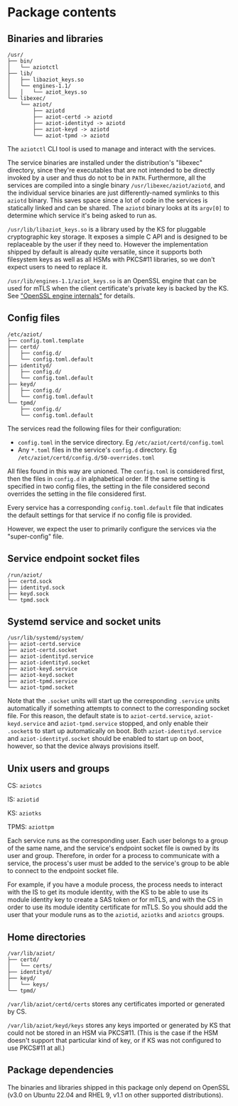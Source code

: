 # Package contents

## Binaries and libraries

```
/usr/
├── bin/
│   └── aziotctl
├── lib/
│   ├── libaziot_keys.so
│   └── engines-1.1/
│   │   └── aziot_keys.so
└── libexec/
    └── aziot/
        ├── aziotd
        ├── aziot-certd -> aziotd
        ├── aziot-identityd -> aziotd
        ├── aziot-keyd -> aziotd
        └── aziot-tpmd -> aziotd
```

The `aziotctl` CLI tool is used to manage and interact with the services.

The service binaries are installed under the distribution's "libexec" directory, since they're executables that are not intended to be directly invoked by a user and thus do not to be in `PATH`. Furthermore, all the services are compiled into a single binary `/usr/libexec/aziot/aziotd`, and the individual service binaries are just
differently-named symlinks to this `aziotd` binary. This saves space since a lot of code in the services is statically linked and can be shared. The `aziotd` binary looks at its `argv[0]` to determine which service it's being asked to run as.

`/usr/lib/libaziot_keys.so` is a library used by the KS for pluggable cryptographic key storage. It exposes a simple C API and is designed to be replaceable by the user if they need to. However the implementation shipped by default is already quite versatile, since it supports both filesystem keys as well as all HSMs with PKCS#11 libraries, so we don't expect users to need to replace it.

`/usr/lib/engines-1.1/aziot_keys.so` is an OpenSSL engine that can be used for mTLS when the client certificate's private key is backed by the KS. See ["OpenSSL engine internals"](openssl-engine-internals.md) for details.


## Config files


```
/etc/aziot/
├── config.toml.template
├── certd/
│   ├── config.d/
│   └── config.toml.default
├── identityd/
│   ├── config.d/
│   └── config.toml.default
├── keyd/
│   ├── config.d/
│   └── config.toml.default
└── tpmd/
    ├── config.d/
    └── config.toml.default
```

The services read the following files for their configuration:
- `config.toml` in the service directory. Eg `/etc/aziot/certd/config.toml`
- Any `*.toml` files in the service's `config.d` directory. Eg `/etc/aziot/certd/config.d/50-overrides.toml`

All files found in this way are unioned. The `config.toml` is considered first, then the files in `config.d` in alphabetical order. If the same setting is specified in two config files, the setting in the file considered second overrides the setting in the file considered first.

Every service has a corresponding `config.toml.default` file that indicates the default settings for that service if no config file is provided.

However, we expect the user to primarily configure the services via the "super-config" file.


## Service endpoint socket files

```
/run/aziot/
├── certd.sock
├── identityd.sock
├── keyd.sock
└── tpmd.sock
```


## Systemd service and socket units

```
/usr/lib/systemd/system/
├── aziot-certd.service
├── aziot-certd.socket
├── aziot-identityd.service
├── aziot-identityd.socket
├── aziot-keyd.service
├── aziot-keyd.socket
├── aziot-tpmd.service
└── aziot-tpmd.socket
```

Note that the `.socket` units will start up the corresponding `.service` units automatically if something attempts to connect to the corresponding socket file. For this reason, the default state is to `aziot-certd.service`, `aziot-keyd.service` and `aziot-tpmd.service` stopped, and only enable their `.socket`s to start up automatically on boot. Both `aziot-identityd.service` and `aziot-identityd.socket` should be enabled to start up on boot, however, so that the device always provisions itself.


## Unix users and groups

CS: `aziotcs`

IS: `aziotid`

KS: `aziotks`

TPMS: `aziottpm`

Each service runs as the corresponding user. Each user belongs to a group of the same name, and the service's endpoint socket file is owned by its user and group. Therefore, in order for a process to communicate with a service, the process's user must be added to the service's group to be able to connect to the endpoint socket file.

For example, if you have a module process, the process needs to interact with the IS to get its module identity, with the KS to be able to use its module identity key to create a SAS token or for mTLS, and with the CS in order to use its module identity certificate for mTLS. So you should add the user that your module runs as to the `aziotid`, `aziotks` and `aziotcs` groups.


## Home directories

```
/var/lib/aziot/
├── certd/
│   └── certs/
├── identityd/
├── keyd/
│   └── keys/
└── tpmd/
```

`/var/lib/aziot/certd/certs` stores any certificates imported or generated by CS.

`/var/lib/aziot/keyd/keys` stores any keys imported or generated by KS that could not be stored in an HSM via PKCS#11. (This is the case if the HSM doesn't support that particular kind of key, or if KS was not configured to use PKCS#11 at all.)


## Package dependencies

The binaries and libraries shipped in this package only depend on OpenSSL (v3.0 on Ubuntu 22.04 and RHEL 9, v1.1 on other supported distributions).
